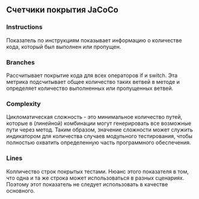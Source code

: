 ## Счетчики покрытия JaCoCo

### Instructions
Показатель по инструкциям показывает информацию о количестве кода, который был выполнен или пропущен.

### Branches
Рассчитывает покрытие кода для всех операторов if и switch. Эта метрика подсчитывает общее количество таких ветвей в методе и определяет количество выполненных или пропущенных ветвей. 

### Complexity
Цикломатическая сложность - это минимальное количество путей, которые в (линейной) комбинации могут генерировать все возможные пути через метод. Таким образом, значение сложности может служить индикатором для количества случаев модульного тестирования, чтобы полностью охватить определенную часть программного обеспечения.

### Lines
Колличество строк покрытых тестами. Нюанс этого показателя в том, что одна и та же строка может использоваться в разных сценариях. Поэтому этот показатель не следует использовать в качестве основного.

